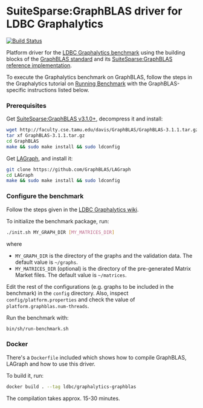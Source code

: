 # SuiteSparse:GraphBLAS driver for LDBC Graphalytics

[![Build Status](https://travis-ci.com/FTSRG/ldbc-graphalytics-platform-graphblas.svg?branch=master)](https://travis-ci.com/FTSRG/ldbc-graphalytics-platform-graphblas)

Platform driver for the [LDBC Graphalytics benchmark](https://graphalytics.org) using the building blocks of the [GraphBLAS standard](http://graphblas.org/) and its [SuiteSparse:GraphBLAS reference implementation](http://faculty.cse.tamu.edu/davis/GraphBLAS.html).

To execute the Graphalytics benchmark on GraphBLAS, follow the steps in the Graphalytics tutorial on [Running Benchmark](https://github.com/ldbc/ldbc_graphalytics/wiki/Manual%3A-Running-Benchmark) with the GraphBLAS-specific instructions listed below.

### Prerequisites

Get [SuiteSparse:GraphBLAS v3.1.0+](http://faculty.cse.tamu.edu/davis/GraphBLAS.html), decompress it and install:

```bash
wget http://faculty.cse.tamu.edu/davis/GraphBLAS/GraphBLAS-3.1.1.tar.gz
tar xf GraphBLAS-3.1.1.tar.gz
cd GraphBLAS
make && sudo make install && sudo ldconfig
```

Get [LAGraph](https://github.com/GraphBLAS/LAGraph), and install it:

```bash
git clone https://github.com/GraphBLAS/LAGraph
cd LAGraph
make && sudo make install && sudo ldconfig
```

### Configure the benchmark

Follow the steps given in the [LDBC Graphalytics wiki](https://github.com/ldbc/ldbc_graphalytics/wiki).

To initialize the benchmark package, run:

```bash
./init.sh MY_GRAPH_DIR [MY_MATRICES_DIR]
```

where
* `MY_GRAPH_DIR` is the directory of the graphs and the validation data. The default value is `~/graphs`.
* `MY_MATRICES_DIR` (optional) is the directory of the pre-generated Matrix Market files. The default value is `~/matrices`.

Edit the rest of the configurations (e.g. graphs to be included in the benchmark) in the `config` directory. Also, inspect `config/platform.properties` and check the value of `platform.graphblas.num-threads`.

Run the benchmark with:

```bash
bin/sh/run-benchmark.sh
```

### Docker

There's a `Dockerfile` included which shows how to compile GraphBLAS, LAGraph and how to use this driver.

To build it, run:

```bash
docker build . --tag ldbc/graphalytics-graphblas
```

The compilation takes approx. 15-30 minutes.
